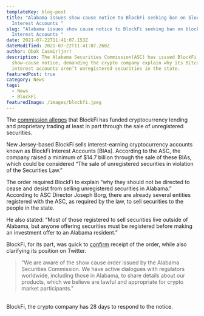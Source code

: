 ```yaml
---
templateKey: blog-post
title: "Alabama issues show cause notice to BlockFi seeking ban on blockFi
  Interest Accounts "
slug: "Alabama issues show cause notice to BlockFi seeking ban on blockFi
  Interest Accounts "
date: 2021-07-22T11:41:07.153Z
dateModified: 2021-07-22T11:41:07.260Z
author: Obok Casmir(jnr)
description: The Alabama Securities Commission(ASC) has issued BlockFi with a
  show-cause notice, demanding the crypto company explain why its Bitcoin
  interest accounts aren’t unregistered securities in the state.
featuredPost: true
category: News
tags:
  - News
  - BlockFi
featuredImage: /images/blockfi.jpeg
---
```


The [commission alleges](https://asc.alabama.gov/news_detail.aspx?ID=15528) that BlockFi has funded cryptocurrency lending and proprietary trading at least in part through the sale of unregistered securities.

New Jersey-based BlockFi sells interest-earning cryptocurrency accounts known as BlockFi Interest Accounts \[BIAs]. According to the ASC, the company raised a minimum of \$14.7 billion through the sale of these BIAs, which could be considered “The sale of unregistered securities in violation of the Securities Law.”

The order required BlockFi to explain “why they should not be directed to cease and desist from selling unregistered securities in Alabama.” According to ASC Director Joseph Borg, there are already several entities registered with the ASC, as required by the law, to sell securities to the people in the state.

He also stated: “Most of those registered to sell securities live outside of Alabama, but anyone offering securities must be registered before making an investment offer to an Alabama resident.”

BlockFi, for its part, was quick to [confirm](https://twitter.com/BlockFi/status/1417968861308088324?s=20) receipt of the order, while also clarifying its position on Twitter.

> "We are aware of the show cause order issued by the Alabama Securities Commission. We have active dialogues with regulators worldwide, including those in Alabama, to share details about our products, which we believe are lawful and appropriate for crypto market participants."

\
BlockFi, the crypto company has 28 days to respond to the notice.

